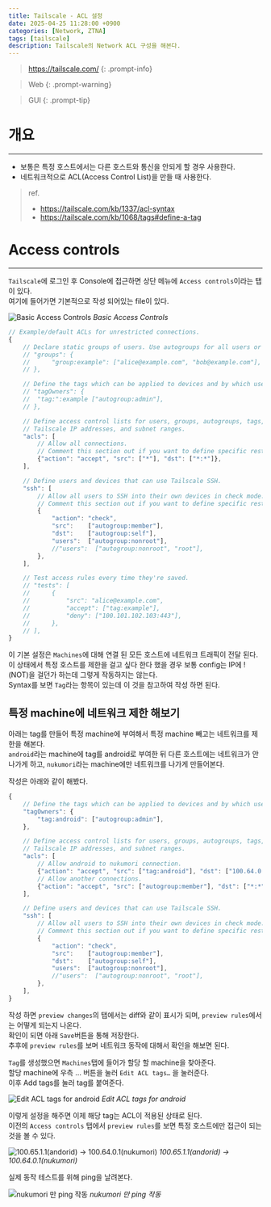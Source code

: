 ```yaml
---
title: Tailscale - ACL 설정
date: 2025-04-25 11:28:00 +0900
categories: [Network, ZTNA]
tags: [tailscale]
description: Tailscale의 Network ACL 구성을 해본다.
---
```


><https://tailscale.com/>
{: .prompt-info}

>Web
{: .prompt-warning}

>GUI
{: .prompt-tip}

# 개요
---

* 보통은 특정 호스트에서는 다른 호스트와 통신을 안되게 할 경우 사용한다.
* 네트워크적으로 ACL(Access Control List)을 만들 때 사용한다.

> ref.
> * <https://tailscale.com/kb/1337/acl-syntax>
> * <https://tailscale.com/kb/1068/tags#define-a-tag>

# Access controls
---

`Tailscale`에 로그인 후 Console에 접근하면 상단 메뉴에 `Access controls`이라는 탭이 있다.  
여기에 들어가면 기본적으로 작성 되어있는 file이 있다.

![Basic Access Controls](/assets/img/post/network/2025-04-25-tailscale-setup-acl/1.png)
_Basic Access Controls_

```javascript
// Example/default ACLs for unrestricted connections.
{
	// Declare static groups of users. Use autogroups for all users or users with a specific role.
	// "groups": {
	//  	"group:example": ["alice@example.com", "bob@example.com"],
	// },

	// Define the tags which can be applied to devices and by which users.
	// "tagOwners": {
	//	"tag:":example ["autogroup:admin"],
	// },

	// Define access control lists for users, groups, autogroups, tags,
	// Tailscale IP addresses, and subnet ranges.
	"acls": [
		// Allow all connections.
		// Comment this section out if you want to define specific restrictions.
		{"action": "accept", "src": ["*"], "dst": ["*:*"]},
	],

	// Define users and devices that can use Tailscale SSH.
	"ssh": [
		// Allow all users to SSH into their own devices in check mode.
		// Comment this section out if you want to define specific restrictions.
		{
			"action": "check",
			"src":    ["autogroup:member"],
			"dst":    ["autogroup:self"],
			"users":  ["autogroup:nonroot"],
			//"users":  ["autogroup:nonroot", "root"],
		},
	],

	// Test access rules every time they're saved.
	// "tests": [
	//  	{
	//  		"src": "alice@example.com",
	//  		"accept": ["tag:example"],
	//  		"deny": ["100.101.102.103:443"],
	//  	},
	// ],
}
```

이 기본 설정은 `Machines`에 대해 연결 된 모든 호스트에 네트워크 트래픽이 전달 된다.  
이 상태에서 특정 호스트를 제한을 걸고 싶다 한다 했을 경우 보통 config는 IP에 !(NOT)을 걸던가 하는데 그렇게 작동하지는 않는다.  
Syntax를 보면 `Tag`라는 항목이 있는데 이 것을 참고하여 작성 하면 된다.

## 특정 machine에 네트워크 제한 해보기

아래는 tag를 만들어  특정 machine에 부여해서 특정 machine 빼고는 네트워크를 제한을 해본다.  
`android`라는 machine에 tag를 android로 부여한 뒤 다른 호스트에는 네트워크가 안 나가게 하고, `nukumori`라는 machine에만 네트워크를 나가게 만들어본다.

작성은 아래와 같이 해봤다.

```javascript
{
	// Define the tags which can be applied to devices and by which users.
	"tagOwners": {
		"tag:android": ["autogroup:admin"],
	},

	// Define access control lists for users, groups, autogroups, tags,
	// Tailscale IP addresses, and subnet ranges.
	"acls": [
		// Allow android to nukumori connection.
		{"action": "accept", "src": ["tag:android"], "dst": ["100.64.0.1:*"]},
		// Allow another connections.
		{"action": "accept", "src": ["autogroup:member"], "dst": ["*:*"]},
	],

	// Define users and devices that can use Tailscale SSH.
	"ssh": [
		// Allow all users to SSH into their own devices in check mode.
		// Comment this section out if you want to define specific restrictions.
		{
			"action": "check",
			"src":    ["autogroup:member"],
			"dst":    ["autogroup:self"],
			"users":  ["autogroup:nonroot"],
			//"users":  ["autogroup:nonroot", "root"],
		},
	],
}
```

작성 하면 `preview changes`의 탭에서는 diff와 같이 표시가 되며, `preview rules`에서는 어떻게 되는지 나온다.  
확인이 되면 아래 `Save`버튼을 통해 저장한다.  
추후에 `preview rules`를 보며 네트워크 동작에 대해서 확인을 해보면 된다.

`Tag`를 생성했으면 `Machines`탭에 들어가 할당 할 machine을 찾아준다.  
할당 machine에 우측 … 버튼을 눌러 `Edit ACL tags…` 을 눌러준다.  
이후 Add tags를 눌러 tag를 붙여준다.

 ![Edit ACL tags for android](/assets/img/post/network/2025-04-25-tailscale-setup-acl/2.png)
 _Edit ACL tags for android_

이렇게 설정을 해주면 이제 해당 tag는 ACL이 적용된 상태로 된다.  
이전의 `Access controls` 탭에서 `preview rules`를 보면 특정 호스트에만 접근이 되는 것을 볼 수 있다.

 ![100.65.1.1(andorid) -> 100.64.0.1(nukumori)](/assets/img/post/network/2025-04-25-tailscale-setup-acl/3.png)
 _100.65.1.1(andorid) -> 100.64.0.1(nukumori)_

실제 동작 테스트를 위해 ping을 날려본다.

 ![nukumori 만 ping 작동](/assets/img/post/network/2025-04-25-tailscale-setup-acl/4.png)
  _nukumori 만 ping 작동_